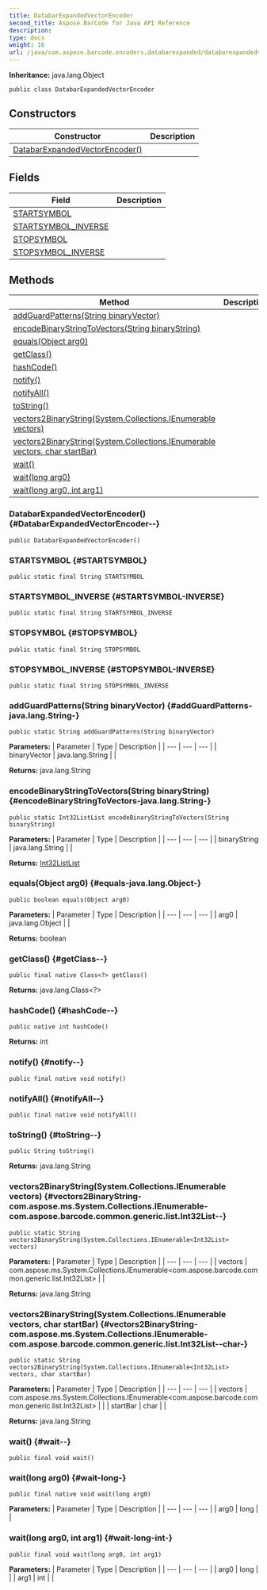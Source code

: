 ```yaml
---
title: DatabarExpandedVectorEncoder
second_title: Aspose.BarCode for Java API Reference
description: 
type: docs
weight: 16
url: /java/com.aspose.barcode.encoders.databarexpanded/databarexpandedvectorencoder/
---
```

**Inheritance:**
java.lang.Object
```
public class DatabarExpandedVectorEncoder
```
## Constructors

| Constructor | Description |
| --- | --- |
| [DatabarExpandedVectorEncoder()](#DatabarExpandedVectorEncoder--) |  |
## Fields

| Field | Description |
| --- | --- |
| [STARTSYMBOL](#STARTSYMBOL) |  |
| [STARTSYMBOL_INVERSE](#STARTSYMBOL-INVERSE) |  |
| [STOPSYMBOL](#STOPSYMBOL) |  |
| [STOPSYMBOL_INVERSE](#STOPSYMBOL-INVERSE) |  |
## Methods

| Method | Description |
| --- | --- |
| [addGuardPatterns(String binaryVector)](#addGuardPatterns-java.lang.String-) |  |
| [encodeBinaryStringToVectors(String binaryString)](#encodeBinaryStringToVectors-java.lang.String-) |  |
| [equals(Object arg0)](#equals-java.lang.Object-) |  |
| [getClass()](#getClass--) |  |
| [hashCode()](#hashCode--) |  |
| [notify()](#notify--) |  |
| [notifyAll()](#notifyAll--) |  |
| [toString()](#toString--) |  |
| [vectors2BinaryString(System.Collections.IEnumerable<Int32List> vectors)](#vectors2BinaryString-com.aspose.ms.System.Collections.IEnumerable-com.aspose.barcode.common.generic.list.Int32List--) |  |
| [vectors2BinaryString(System.Collections.IEnumerable<Int32List> vectors, char startBar)](#vectors2BinaryString-com.aspose.ms.System.Collections.IEnumerable-com.aspose.barcode.common.generic.list.Int32List--char-) |  |
| [wait()](#wait--) |  |
| [wait(long arg0)](#wait-long-) |  |
| [wait(long arg0, int arg1)](#wait-long-int-) |  |
### DatabarExpandedVectorEncoder() {#DatabarExpandedVectorEncoder--}
```
public DatabarExpandedVectorEncoder()
```


### STARTSYMBOL {#STARTSYMBOL}
```
public static final String STARTSYMBOL
```


### STARTSYMBOL_INVERSE {#STARTSYMBOL-INVERSE}
```
public static final String STARTSYMBOL_INVERSE
```


### STOPSYMBOL {#STOPSYMBOL}
```
public static final String STOPSYMBOL
```


### STOPSYMBOL_INVERSE {#STOPSYMBOL-INVERSE}
```
public static final String STOPSYMBOL_INVERSE
```


### addGuardPatterns(String binaryVector) {#addGuardPatterns-java.lang.String-}
```
public static String addGuardPatterns(String binaryVector)
```




**Parameters:**
| Parameter | Type | Description |
| --- | --- | --- |
| binaryVector | java.lang.String |  |

**Returns:**
java.lang.String
### encodeBinaryStringToVectors(String binaryString) {#encodeBinaryStringToVectors-java.lang.String-}
```
public static Int32ListList encodeBinaryStringToVectors(String binaryString)
```




**Parameters:**
| Parameter | Type | Description |
| --- | --- | --- |
| binaryString | java.lang.String |  |

**Returns:**
[Int32ListList](../../com.aspose.barcode.common.generic.list/int32listlist)
### equals(Object arg0) {#equals-java.lang.Object-}
```
public boolean equals(Object arg0)
```




**Parameters:**
| Parameter | Type | Description |
| --- | --- | --- |
| arg0 | java.lang.Object |  |

**Returns:**
boolean
### getClass() {#getClass--}
```
public final native Class<?> getClass()
```




**Returns:**
java.lang.Class<?>
### hashCode() {#hashCode--}
```
public native int hashCode()
```




**Returns:**
int
### notify() {#notify--}
```
public final native void notify()
```




### notifyAll() {#notifyAll--}
```
public final native void notifyAll()
```




### toString() {#toString--}
```
public String toString()
```




**Returns:**
java.lang.String
### vectors2BinaryString(System.Collections.IEnumerable<Int32List> vectors) {#vectors2BinaryString-com.aspose.ms.System.Collections.IEnumerable-com.aspose.barcode.common.generic.list.Int32List--}
```
public static String vectors2BinaryString(System.Collections.IEnumerable<Int32List> vectors)
```




**Parameters:**
| Parameter | Type | Description |
| --- | --- | --- |
| vectors | com.aspose.ms.System.Collections.IEnumerable<com.aspose.barcode.common.generic.list.Int32List> |  |

**Returns:**
java.lang.String
### vectors2BinaryString(System.Collections.IEnumerable<Int32List> vectors, char startBar) {#vectors2BinaryString-com.aspose.ms.System.Collections.IEnumerable-com.aspose.barcode.common.generic.list.Int32List--char-}
```
public static String vectors2BinaryString(System.Collections.IEnumerable<Int32List> vectors, char startBar)
```




**Parameters:**
| Parameter | Type | Description |
| --- | --- | --- |
| vectors | com.aspose.ms.System.Collections.IEnumerable<com.aspose.barcode.common.generic.list.Int32List> |  |
| startBar | char |  |

**Returns:**
java.lang.String
### wait() {#wait--}
```
public final void wait()
```




### wait(long arg0) {#wait-long-}
```
public final native void wait(long arg0)
```




**Parameters:**
| Parameter | Type | Description |
| --- | --- | --- |
| arg0 | long |  |

### wait(long arg0, int arg1) {#wait-long-int-}
```
public final void wait(long arg0, int arg1)
```




**Parameters:**
| Parameter | Type | Description |
| --- | --- | --- |
| arg0 | long |  |
| arg1 | int |  |

